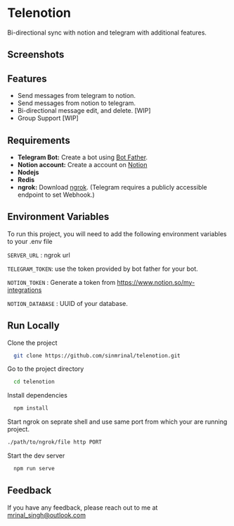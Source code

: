 
# Telenotion

Bi-directional sync with notion and telegram with additional features.
## Screenshots



  
## Features

- Send messages from telegram to notion.
- Send messages from notion to telegram.
- Bi-directional message edit, and delete. [WIP]
- Group Support [WIP]

  
## Requirements

- **Telegram Bot:** Create a bot using [Bot Father](t.me/botfather).
- **Notion account:** Create a account on [Notion](notion.so)
- **Nodejs**
- **Redis**
- **ngrok:** Download [ngrok](ngrok.com). (Telegram requires a publicly accessible endpoint to set Webhook.)

## Environment Variables

To run this project, you will need to add the following environment variables to your .env file

`SERVER_URL` : ngrok url

`TELEGRAM_TOKEN`: use the token provided by bot father for your bot.

`NOTION_TOKEN` : Generate a token from https://www.notion.so/my-integrations

`NOTION_DATABASE` : UUID of your database. 

  
## Run Locally

Clone the project

```bash
  git clone https://github.com/sinmrinal/telenotion.git
```

Go to the project directory

```bash
  cd telenotion
```

Install dependencies

```bash
  npm install
```

Start ngrok on seprate shell and use same port from which your are running project.

```bash
./path/to/ngrok/file http PORT
```

Start the dev server

```bash
  npm run serve
```

  
## Feedback

If you have any feedback, please reach out to me at [mrinal_singh@outlook.com](mailto:mrinal_singh@outlook.com)

  